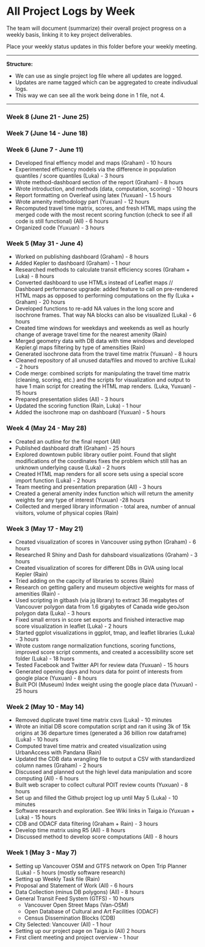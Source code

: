 # All Project Logs by Week

The team will document (summarize) their overall project progress on a weekly basis, linking it to key project deliverables. 

Place your weekly status updates in this folder before your weekly meeting.

***

**Structure:** 

- We can use as single project log file where all updates are logged. 
- Updates are name tagged which can be aggregated to create indivudual logs.
- This way we can see all the work being done in 1 file, not 4.

***

### Week 8 (June 21 - June 25)

### Week 7 (June 14 - June 18)

### Week 6 (June 7 - June 11)
- Developed final effiency model and maps (Graham) - 10 hours
- Experimented efficiency models via the difference in population quantiles / score quantiles (Luka) - 3 hours
- Wrote method-dashboard section of the report (Graham) - 8 hours
- Wrote introduction, and methods (data, computation, scoring) - 10 hours
- Report formatting on Overleaf using latex (Yuxuan) - 1.5 hours
- Wrote amenity methodology part (Yuxuan) - 12 hours
- Recomputed travel time matrix, scores, and fresh HTML maps using the merged code with the most recent scoring function (check to see if all code is still functional) (All) - 6 hours
- Organized code (Yuxuan) - 3 hours

### Week 5 (May 31 - June 4)
- Worked on publishing dashboard (Graham) - 8 hours
- Added Kepler to dashboard (Graham) - 1 hour
- Researched methods to calculate transit efficiency scores (Graham + Luka) - 8 hours
-  Converted dashboard to use HTMLs instead of Leaflet maps  // Dashboard performance upgrade: added feature to call on pre-rendered HTML maps as opposed to performing computations on the fly (Luka + Graham) - 20 hours
- Developed functions to re-add NA values in the long score and isochrone frames. That way NA blocks can also be visualized (Luka) - 6 hours
- Created time windows for weekdays and weekends as well as hourly change of average travel time for the nearest amenity (Rain)
- Merged geometry data with DB data with time windows and developed Kepler.gl maps filtering by type of amensities (Rain)
- Generated isochrone data from the travel time matrix (Yuxuan) - 8 hours
- Cleaned repository of all unused data/files and moved to archive (Luka) - 2 hours
- Code merge: combined scripts for manipulating the travel time matrix (cleaning, scoring, etc.) and the scripts for visualization and output to have 1 main script for creating the HTML map renders. (Luka, Yuxuan) - 15 hours
- Prepared presentation slides (All) - 3 hours
- Updated the scoring function (Rain, Luka) - 1 hour
- Added the isochrone map on dashboard (Yuxuan) - 5 hours

### Week 4 (May 24 - May 28)
- Created an outline for the final report (All)
- Published dashboard draft (Graham) - 25 hours
- Explored downtown public library outlier point. Found that slight modifications of the coordinates fixes the problem which still has an unknown underlying cause (Luka) - 2 huors
- Created HTML map renders for all score sets using a special score import function (Luka) - 2 hours
- Team meeting and presentation preparation (All) - 3 hours
- Created a general amenity index function which will return the amenity weights for any type of interest (Yuxuan) -28 hours
- Collected and merged library information - total area, number of annual visitors, volume of physical copies (Rain)

### Week 3 (May 17 - May 21)
- Created visualization of scores in Vancouver using python (Graham) - 6 hours
- Researched R Shiny and Dash for dahsboard visualizations (Graham) - 3 hours
- Created visualization of scores for different DBs in GVA using local Kepler (Rain)
- Tried adding on the capcity of libraries to scores (Rain)
- Research on getting gallery and museum objective weights for mass of amenities (Rain) - 
- Used scripting in gitbash (via jq library) to extract 36 megabytes of Vancouver polygon data from 1.6 gigabytes of Canada wide geoJson polygon data (Luka) - 3 hours
- Fixed small errors in score set exports and finished interactive map score visualization in leaflet (Luka) - 2 hours
- Started ggplot visualizations in ggplot, tmap, and leaflet libraries (Luka) - 3 hours
- Wrote custom range normalization functions, scoring functions, improved score script comments, and created a accessibility score set folder (Luka) - 18 huors
- Tested Facebook and Twitter API for review data (Yuxuan) - 15 hours
- Generated opening days and hours data for point of interests from google place (Yuxuan) - 8 hours
- Built POI (Museum) Index weight using the google place data (Yuxuan) - 25 hours

### Week 2 (May 10 - May 14)
- Removed duplicate travel time matrix csvs (Luka) - 10 minutes
- Wrote an initial DB score computation script and ran it using 3k of 15k origins at 36 departure times (generated a 36 billion row dataframe) (Luka) - 10 hours
- Computed travel time matrix and created visualization using UrbanAccess with Pandana (Rain)
- Updated the CDB data wrangling file to output a CSV with standardized column names (Graham) - 2 hours
- Discussed and planned out the high level data manipulation and score computing (All) - 6 hours
- Built web scraper to collect cultural POIT review counts (Yuxuan) - 8 hours
- Set up and filled the Github project log up until May 5 (Luka) - 10 minutes
- Software research and exploration. See Wiki links in Taiga.io (Yuxuan + Luka) - 15 hours
- CDB and ODACF data filtering (Graham + Rain) - 3 hours
- Develop time matrix using R5 (All) - 8 hours
- Discussed method to develop score computations (All) - 8 hours


### Week 1 (May 3 - May 7)
- Setting up Vancouver OSM and GTFS network on Open Trip Planner (Luka) - 5 hours (mostly software research)
- Setting up Weekly Task file (Rain)
- Proposal and Statement of Work (All) - 6 hours
- Data Collection (minus DB polygons) (All) - 8 hours
- General Transit Feed System (GTFS) - 10 hours
  - Vancouver Open Street Maps (Van-OSM)
  - Open Database of Cultural and Art Facilities (ODACF)
  - Census Dissemination Blocks (CDB) 
- City Selected: Vancouver (All) - 1 hour
- Setting up our project page on Taiga.io (All) 2 hours
- First client meeting and project overview - 1 hour
